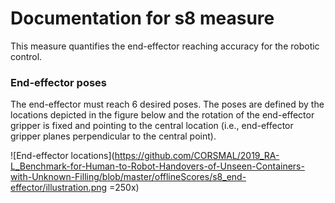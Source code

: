 # Documentation for s8 measure

This measure quantifies the end-effector reaching accuracy for the robotic control.


### End-effector poses
The end-effector must reach 6 desired poses. The poses are defined by the locations depicted in the figure below and the rotation of the end-effector gripper  is fixed and pointing to the central location (i.e., end-effector gripper planes perpendicular to the central point). 

![End-effector locations](https://github.com/CORSMAL/2019_RA-L_Benchmark-for-Human-to-Robot-Handovers-of-Unseen-Containers-with-Unknown-Filling/blob/master/offlineScores/s8_end-effector/illustration.png =250x)
